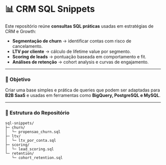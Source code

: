 # 📊 CRM SQL Snippets

Este repositório reúne **consultas SQL práticas** usadas em estratégias de CRM e Growth:

- **Segmentação de churn** → identificar contas com risco de cancelamento.  
- **LTV por cliente** → cálculo de lifetime value por segmento.  
- **Scoring de leads** → pontuação baseada em comportamento e fit.  
- **Análises de retenção** → cohort analysis e curvas de engajamento.  

---

### 🎯 Objetivo
Criar uma base simples e prática de queries que podem ser adaptadas para **B2B SaaS** e usadas em ferramentas como **BigQuery, PostgreSQL e MySQL**.

---

### 📂 Estrutura do Repositório
```text
sql-snippets/
├─ churn/
│  └─ propensao_churn.sql
├─ ltv/
│  └─ ltv_por_conta.sql
├─ scoring/
│  └─ lead_scoring.sql
└─ retention/
   └─ cohort_retention.sql
